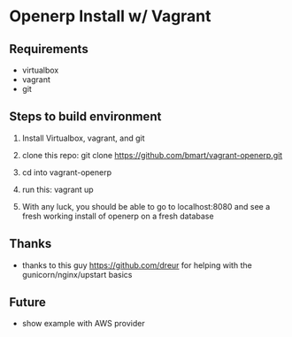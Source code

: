 Openerp Install w/ Vagrant
=============================

## Requirements

* virtualbox
* vagrant
* git


## Steps to build environment

1. Install Virtualbox, vagrant, and git   

2. clone this repo:
   git clone https://github.com/bmart/vagrant-openerp.git

3. cd into vagrant-openerp

4. run this:
   vagrant up

5. With any luck, you should be able to go to localhost:8080 and see a fresh working install of openerp on a fresh database


## Thanks
* thanks to this guy https://github.com/dreur for helping with the gunicorn/nginx/upstart basics

## Future
* show example with AWS provider










